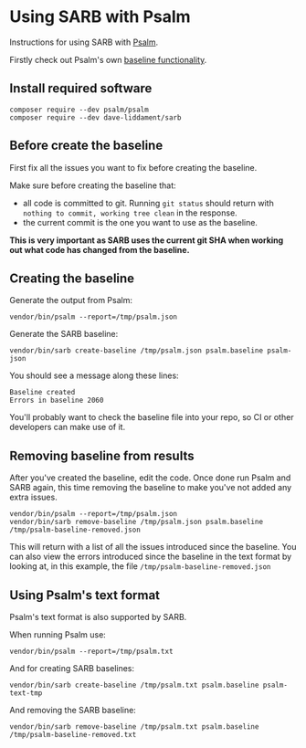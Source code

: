 # Using SARB with Psalm

Instructions for using SARB with [Psalm](https://github.com/psalm/psalm).

Firstly check out Psalm's own [baseline functionality](https://psalm.dev/docs/running_psalm/dealing_with_code_issues/#using-a-baseline-file).

## Install required software

```
composer require --dev psalm/psalm
composer require --dev dave-liddament/sarb
```

## Before create the baseline

First fix all the issues you want to fix before creating the baseline. 

Make sure before creating the baseline that:

- all code is committed to git. Running `git status` should return with `nothing to commit, working tree clean` in the response.
- the current commit is the one you want to use as the baseline.

**This is very important as SARB uses the current git SHA when working out what code has changed from the baseline.** 


## Creating the baseline

Generate the output from Psalm:
```
vendor/bin/psalm --report=/tmp/psalm.json
```


Generate the SARB baseline:
```
vendor/bin/sarb create-baseline /tmp/psalm.json psalm.baseline psalm-json
```

You should see a message along these lines:
```
Baseline created
Errors in baseline 2060
```

You'll probably want to check the baseline file into your repo, so CI or other developers can make use of it.


## Removing baseline from results

After you've created the baseline, edit the code. Once done run Psalm and SARB again, 
this time removing the baseline to make you've not added any extra issues.

```
vendor/bin/psalm --report=/tmp/psalm.json
vendor/bin/sarb remove-baseline /tmp/psalm.json psalm.baseline /tmp/psalm-baseline-removed.json
```

This will return with a list of all the issues introduced since the baseline. 
You can also view the errors introduced since the baseline in the text format by looking at, 
in this example, the file `/tmp/psalm-baseline-removed.json`



## Using Psalm's text format

Psalm's text format is also supported by SARB. 

When running Psalm use:
```
vendor/bin/psalm --report=/tmp/psalm.txt
```

And for creating SARB baselines:
```
vendor/bin/sarb create-baseline /tmp/psalm.txt psalm.baseline psalm-text-tmp
```

And removing the SARB baseline:
```
vendor/bin/sarb remove-baseline /tmp/psalm.txt psalm.baseline /tmp/psalm-baseline-removed.txt
```




